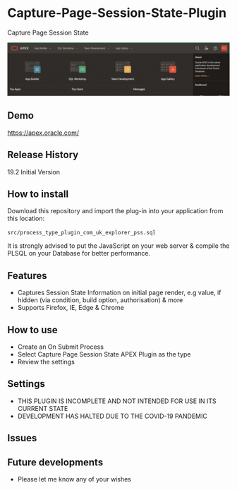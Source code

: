 # Capture-Page-Session-State-Plugin

Capture Page Session State

<img src="https://raw.githubusercontent.com/ExplorerUK/Capture-Page-Session-State-Plugin/master/preview.gif" width="700px">

## Demo
https://apex.oracle.com/

## Release History
19.2 Initial Version

## How to install
Download this repository and import the plug-in into your application from this location:

`src/process_type_plugin_com_uk_explorer_pss.sql`

It is strongly advised to put the JavaScript on your web server & compile the PLSQL on your Database for better performance.

## Features
* Captures Session State Information on initial page render, e.g value, if hidden (via condition, build option, authorisation) & more
* Supports Firefox, IE, Edge & Chrome

## How to use
* Create an On Submit Process
* Select Capture Page Session State APEX Plugin as the type
* Review the settings

## Settings
* THIS PLUGIN IS INCOMPLETE AND NOT INTENDED FOR USE IN ITS CURRENT STATE
* DEVELOPMENT HAS HALTED DUE TO THE COVID-19 PANDEMIC

## Issues

## Future developments
* Please let me know any of your wishes

